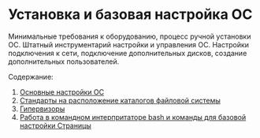 # Установка и базовая настройка ОС

Минимальные требования к оборудованию, процесс ручной установки ОС. Штатный инструментарий настройки и управления ОС. Настройки подключения к сети, подключение дополнительных дисков, создание дополнительных пользователей.

Содержание:
1. [Основные настройки ОС](Basic_OS_Settings.md)
2. [Стандарты на расположение каталогов файловой системы](standarts_catalog.md)
3. [Гипервизоры](hypervisor.md)
4. [Работа в командном интерпритаторе bash и команды для базовой настройки Страницы](work_bash_basis_option.md)